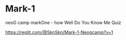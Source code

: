 # Mark-1

neoG camp markOne - how Well Do You Know Me Quiz
 


https://replit.com/@SknSkn/Mark-1-Neogcamp?v=1
